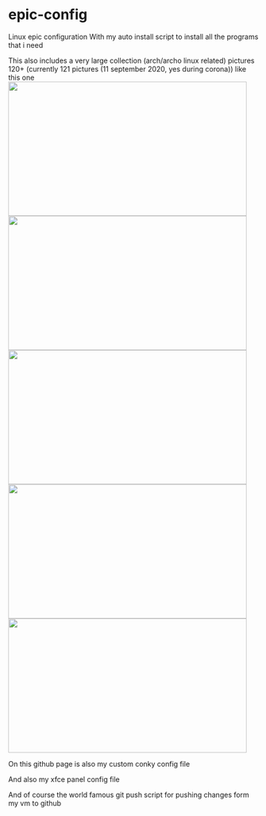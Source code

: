 # epic-config
Linux epic configuration
With my auto install script to install all the programs that i need

This also includes a very large collection (arch/archo linux related) pictures 120+ (currently 121 pictures (11 september 2020, yes during corona))
like this one<br>
<img src="https://github.com/101br03k/linux-config/blob/master/images/180713.jpg" width="480" height="270">
<img src="https://github.com/101br03k/linux-config/blob/master/images/180690.jpg" width="480" height="270">
<img src="https://github.com/101br03k/linux-config/blob/master/images/180683.jpg" width="480" height="270">
<img src="https://github.com/101br03k/linux-config/blob/master/images/180678.jpg" width="480" height="270">
<img src="https://github.com/101br03k/linux-config/blob/master/images/180675.jpg" width="480" height="270">

On this github page is also my custom conky config file

And also my xfce panel config file

And of course the world famous git push script for pushing changes form my vm to github
